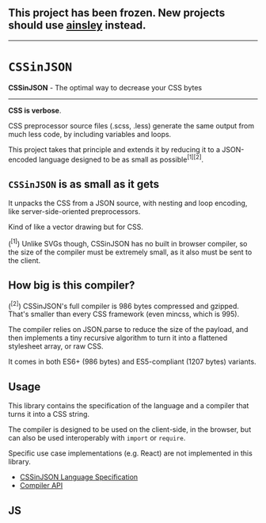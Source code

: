 ## **This project has been frozen. New projects should use [ainsley](https://github.com/tbjgolden/ainsley) instead.**

---

# `CSSinJSON`

**CSSinJSON** - The optimal way to decrease your CSS bytes

---

**CSS is verbose**.

CSS preprocessor source files (.scss, .less) generate the same output from much
less code, by including variables and loops.

This project takes that principle and extends it by reducing it to a
JSON-encoded language designed to be as small as possible<sup>[1][2]</sup>.

## `CSSinJSON` is as small as it gets

It unpacks the CSS from a JSON source, with nesting and loop encoding,
like server-side-oriented preprocessors.

Kind of like a vector drawing but for CSS.

(<sup>[1]</sup>) Unlike SVGs though, CSSinJSON has no built in browser compiler,
so the size of the compiler must be extremely small, as it also must be sent to
the client.

## How big is this compiler?

(<sup>[2]</sup>) CSSinJSON's full compiler is <!--<ES6-->986<!--ES6>--> bytes compressed and gzipped.
That's smaller than every CSS framework (even mincss, which is 995).

The compiler relies on JSON.parse to reduce the size of the payload, and then
implements a tiny recursive algorithm to turn it into a flattened stylesheet
array, or raw CSS.

It comes in both ES6+ (<!--<ES6-->986<!--ES6>--> bytes) and ES5-compliant (<!--<ES5-->1207<!--ES5>--> bytes) variants.

## Usage

This library contains the specification of the language and a compiler that
turns it into a CSS string.

The compiler is designed to be used on the client-side, in the browser, but
can also be used interoperably with `import` or `require`.

Specific use case implementations (e.g. React) are not implemented in this
library.

* [CSSinJSON Language Specification](SPEC.md)
* [Compiler API](API.md)

## JS <script> tag

```sh
# Some usage instructions
yarn add cssinjson # or `npm i cssinjson`
```

(for ES5+)

```html
<script src="./node_modules/cssinjson/dist/es5/index.js"></script>
```

(for ES6+)

```html
<script src="./node_modules/cssinjson/dist/index.js"></script>
```

> Alternatively, you could instead just copy/download the compiler from
> [here for ES5+](dist/es5/index.js) or [here for ES6+](dist/index.js).

Then, you can access the methods from the CSSinJSON object:

```js
console.log(
  CSSinJSON.compile([
    ['@media (max-width: 800px)', [[
      '.red',
      [['color', 'red']]
    ]]]
  ])
); // logs "@media (max-width: 800px) { .red { color: red } }"
```

## Webpack/Node (import/require)

```sh
# Some usage instructions
yarn add cssinjson # or `npm i cssinjson`
```

```js
// either this, for webpack
import { compile } from 'cssinjson';
// or this, for node
const { compile } = require('cssinjson');

console.log(
  CSSinJSON.compile([[
    '.red',
    [['color', 'red']]
  ]])
); // logs ".red { color: red }"
```

